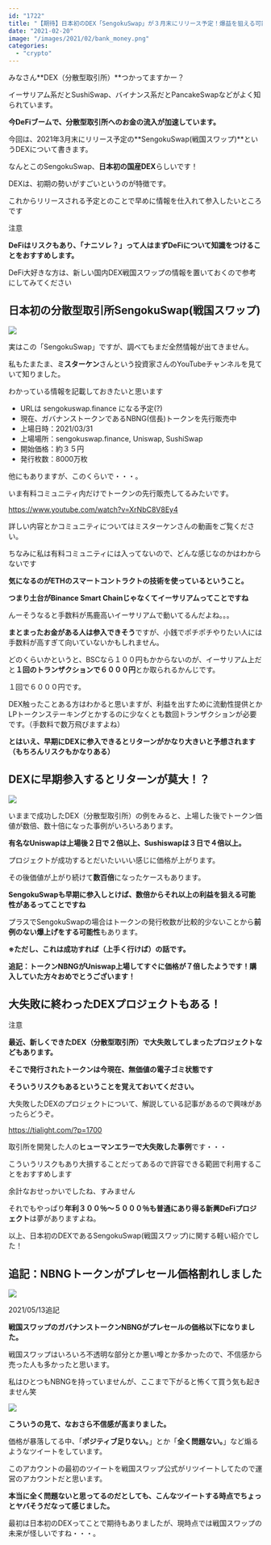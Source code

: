 ```yaml
---
id: "1722"
title: "【期待】日本初のDEX「SengokuSwap」が３月末にリリース予定！爆益を狙える可能性も？"
date: "2021-02-20"
image: "/images/2021/02/bank_money.png"
categories: 
  - "crypto"
---
```


みなさん**DEX（分散型取引所）**つかってますかー？

イーサリアム系だとSushiSwap、バイナンス系だとPancakeSwapなどがよく知られています。

**今DeFiブームで、分散型取引所へのお金の流入が加速しています。**

今回は、2021年3月末にリリース予定の**SengokuSwap(戦国スワップ)**というDEXについて書きます。

なんとこのSengokuSwap、**日本初の国産DEX**らしいです！

DEXは、初期の勢いがすごいというのが特徴です。

これからリリースされる予定とのことで早めに情報を仕入れて参入したいところです

注意

**DeFiはリスクもあり、「ナニソレ？」って人はまずDeFiについて知識をつけることをおすすめします。**

DeFi大好きな方は、新しい国内DEX戦国スワップの情報を置いておくので参考にしてみてください

## 日本初の分散型取引所SengokuSwap(戦国スワップ)

![](/images/2021/02/rocket_man.jpg)

実はこの「SengokuSwap」ですが、調べてもまだ全然情報が出てきません。

私もたまたま、**ミスターケン**さんという投資家さんのYouTubeチャンネルを見ていて知りました。

わかっている情報を記載しておきたいと思います

- URLは sengokuswap.finance になる予定(?)
- 現在、ガバナンストークンであるNBNG(信長)トークンを先行販売中
- 上場日時：2021/03/31
- 上場場所：sengokuswap.finance, Uniswap, SushiSwap
- 開始価格：約３５円
- 発行枚数：8000万枚

他にもありますが、このくらいで・・・。

いま有料コミュニティ内だけでトークンの先行販売してるみたいです。

https://www.youtube.com/watch?v=XrNbC8V8Ey4

詳しい内容とかコミュニティについてはミスターケンさんの動画をご覧ください。

ちなみに私は有料コミュニティには入ってないので、どんな感じなのかはわからないです

**気になるのがETHのスマートコントラクトの技術を使っているということ。**

**つまり土台がBinance Smart Chainじゃなくてイーサリアムってことですね**

んーそうなると手数料が馬鹿高いイーサリアムで動いてるんだよね。。。

**まとまったお金がある人は参入できそう**ですが、小銭でポチポチやりたい人には手数料が高すぎて向いていないかもしれません。

どのくらいかというと、BSCなら１００円もかからないのが、イーサリアム上だと**１回のトランザクションで６０００円**とか取られるかんじです。

１回で６０００円です。

DEX触ったことある方はわかると思いますが、利益を出すために流動性提供とかLPトークンステーキングとかするのに少なくとも数回トランザクションが必要です。（手数料で数万飛びますよね）

**とはいえ、早期にDEXに参入できるとリターンがかなり大きいと予想されます（もちろんリスクもかなりある）**

## DEXに早期参入するとリターンが莫大！？

![](/images/2021/02/increase_money.jpg)

いままで成功したDEX（分散型取引所）の例をみると、上場した後でトークン価値が数倍、数十倍になった事例がいろいろあります。

**有名なUniswapは上場後２日で２倍以上、Sushiswapは３日で４倍以上。**

プロジェクトが成功するとだいたいいい感じに価格が上がります。

その後価値が上がり続けて**数百倍**になったケースもあります。

**SengokuSwapも早期に参入しとけば、数倍からそれ以上の利益を狙える可能性があるってことですね**

プラスでSengokuSwapの場合はトークンの発行枚数が比較的少ないことから**前例のない爆上げをする可能性**もあります。

**※ただし、これは成功すれば（上手く行けば）の話です。**

**追記：トークンNBNGがUniswap上場してすぐに価格が７倍したようです！購入していた方々おめでとうございます！**

## 大失敗に終わったDEXプロジェクトもある！

注意

**最近、新しくできたDEX（分散型取引所）で大失敗してしまったプロジェクトなどもあります。**

**そこで発行されたトークンは今現在、無価値の電子ゴミ状態です**

**そういうリスクもあるということを覚えておいてください。**

大失敗したDEXのプロジェクトについて、解説している記事があるので興味があったらどうぞ。

https://tialight.com/?p=1700

取引所を開発した人の**ヒューマンエラーで大失敗した事例**です・・・

こういうリスクもあり大損することだってあるので許容できる範囲で利用することをおすすめします

余計なおせっかいでしたね、すみません

それでもやっぱり**年利３００％～５０００％**も普通にあり得る**新興DeFiプロジェクト**は夢がありますよね。

以上、日本初のDEXであるSengokuSwap(戦国スワップ)に関する軽い紹介でした！

## 追記：NBNGトークンがプレセール価格割れしました

![](/images/2021/02/nbng_dying.png)

2021/05/13追記

**戦国スワップのガバナンストークンNBNGがプレセールの価格以下になりました。**

戦国スワップはいろいろ不透明な部分とか悪い噂とか多かったので、不信感から売った人も多かったと思います。

私はひとつもNBNGを持っていませんが、ここまで下がると怖くて買う気も起きません笑

![](/images/2021/02/nbng_speaking_shit.png)

**こういうの見て、なおさら不信感が高まりました。**

価格が暴落してる中、「**ポジティブ足りない。**」とか「**全く問題ない。**」など煽るようなツイートをしています。

このアカウントの最初のツイートを戦国スワップ公式がリツイートしてたので運営のアカウントだと思います。

**本当に全く問題ないと思ってるのだとしても、こんなツイートする時点でちょっとヤバそうだなって感じました。**

最初は日本初のDEXってことで期待もありましたが、現時点では戦国スワップの未来が怪しいですね・・・。
